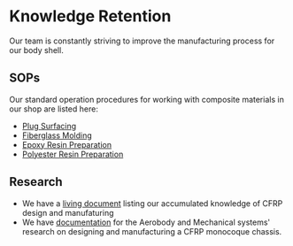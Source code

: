 Knowledge Retention
===
Our team is constantly striving to improve the manufacturing process for our body shell. 

## SOPs
Our standard operation procedures for working with composite materials in our shop are listed here:

* [Plug Surfacing](https://github.com/Solar-Gators/docs/blob/master/AeroBody/Composites/plugprep.pdf) 
* [Fiberglass Molding](https://github.com/Solar-Gators/docs/blob/master/AeroBody/Composites/fiberglassmolding.pdf)
* [Epoxy Resin Preparation](https://github.com/Solar-Gators/docs/blob/master/AeroBody/Composites/epoxyresin.pdf)
* [Polyester Resin Preparation](https://github.com/Solar-Gators/docs/blob/master/AeroBody/Composites/polyesteresin.pdf)

## Research

* We have a [living document](https://docs.google.com/document/d/1uGxO3vvojlvQpSgR5dS56Txpcz5Pz4Pb0ibyC_m-AOc/edit?usp=sharing) listing our accumulated knowledge of CFRP design and manufaturing
* We have [documentation](https://docs.google.com/document/d/11V-ra_Ib-YNE7QJFS8tzUHOf9T9uZZwOtS5GQ0hQf38/edit?usp=sharing) for the Aerobody and Mechanical systems' research on designing and manufacturing a CFRP monocoque chassis.
